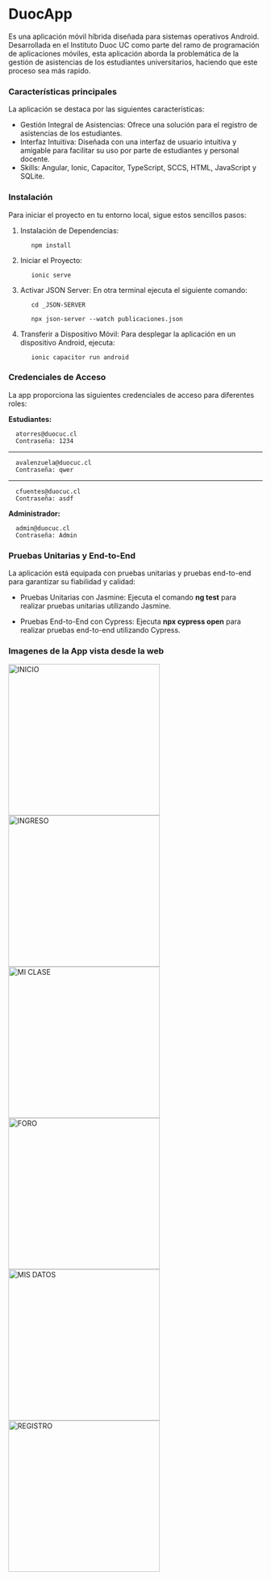 # DuocApp
Es una aplicación móvil híbrida diseñada para sistemas operativos Android. Desarrollada en el Instituto Duoc UC como parte del ramo de programación de aplicaciones móviles, esta aplicación aborda la problemática de la gestión de asistencias de los estudiantes universitarios, haciendo que este proceso sea más rapido.

### **Características principales**

La aplicación se destaca por las siguientes características:
* Gestión Integral de Asistencias: Ofrece una solución para el registro de asistencias de los estudiantes.
* Interfaz Intuitiva: Diseñada con una interfaz de usuario intuitiva y amigable para facilitar su uso por parte de estudiantes y personal docente.
* Skills: Angular, Ionic, Capacitor, TypeScript, SCCS, HTML, JavaScript y SQLite.
  
### **Instalación**

Para iniciar el proyecto en tu entorno local, sigue estos sencillos pasos:
1. Instalación de Dependencias:
   
          npm install

3. Iniciar el Proyecto: 
  
          ionic serve
   
6. Activar JSON Server: En otra terminal ejecuta el siguiente comando:

          cd _JSON-SERVER
   
          npx json-server --watch publicaciones.json
   
8. Transferir a Dispositivo Móvil: Para desplegar la aplicación en un dispositivo Android, ejecuta:
  
          ionic capacitor run android
   
### **Credenciales de Acceso**

La app proporciona las siguientes credenciales de acceso para diferentes roles:

**Estudiantes:**

      atorres@duocuc.cl
      Contraseña: 1234
---
      avalenzuela@duocuc.cl
      Contraseña: qwer
---
      cfuentes@duocuc.cl
      Contraseña: asdf
      
**Administrador:**

      admin@duocuc.cl
      Contraseña: Admin
    
### **Pruebas Unitarias y End-to-End**

La aplicación está equipada con pruebas unitarias y pruebas end-to-end para garantizar su fiabilidad y calidad:

* Pruebas Unitarias con Jasmine: Ejecuta el comando **ng test** para realizar pruebas unitarias utilizando Jasmine.
  
* Pruebas End-to-End con Cypress: Ejecuta **npx cypress open** para realizar pruebas end-to-end utilizando Cypress.



### **Imagenes de la App vista desde la web**

<img width="300" alt="INICIO" src="https://github.com/KrhisnaO/AppDuoc2.0/assets/101838649/797b3af0-ca84-4fdb-90be-bfe5d60676cf">

<img width="300" alt="INGRESO" src="https://github.com/KrhisnaO/AppDuoc2.0/assets/101838649/d1023ec6-109b-4b96-9cff-606c9f6fa766">

<img width="300" alt="MI CLASE" src="https://github.com/KrhisnaO/AppDuoc2.0/assets/101838649/7fe616e8-8025-4359-ab8f-4873c982a183">

<img width="300" alt="FORO" src="https://github.com/KrhisnaO/AppDuoc2.0/assets/101838649/ed484faa-8d17-47fc-b24a-63624a1f992a">

<img width="300" alt="MIS DATOS" src="https://github.com/KrhisnaO/AppDuoc2.0/assets/101838649/4021daa6-3340-4bb4-bd2b-15e302947faf">

<img width="300" alt="REGISTRO" src="https://github.com/KrhisnaO/AppDuoc2.0/assets/101838649/e64c3291-e995-4279-9d08-8014df8272c6">







